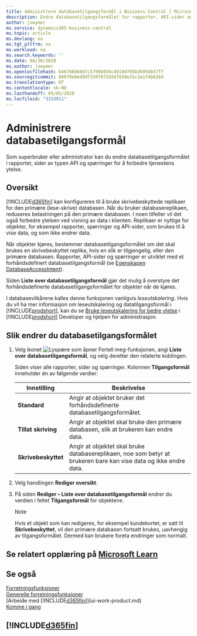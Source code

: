 ```yaml
---
title: Administrere databasetilgangsformål i Business Central | Microsoft Docs
description: Endre databasetilgangsformålet for rapporter, API-sider og spørringer.
author: jswymer
ms.service: dynamics365-business-central
ms.topic: article
ms.devlang: na
ms.tgt_pltfrm: na
ms.workload: na
ms.search.keywords: ''
ms.date: 04/30/2020
ms.author: jswymer
ms.openlocfilehash: b46786b60d7c5799b056c49188785bd595db57ff
ms.sourcegitcommit: 866f0e6ed9df3397072b9df838e31c3a1f4b626d
ms.translationtype: HT
ms.contentlocale: nb-NO
ms.lasthandoff: 05/05/2020
ms.locfileid: "3333911"
---
```

# <a name="managing-database-access-intent"></a>Administrere databasetilgangsformål 

Som superbruker eller administrator kan du endre databasetilgangsformålet i rapporter, sider av typen API og spørringer for å forbedre tjenestens ytelse.

## <a name="overview"></a>Oversikt

[!INCLUDE[d365fin](includes/d365fin_md.md)] kan konfigureres til å bruke skrivebeskyttede replikaer for den primære (lese-skrive) databasen. Når du bruker databasereplikaen, reduseres belastningen på den primære databasen. I noen tilfeller vil det også forbedre ytelsen ved visning av data i klienten. Replikaer er nyttige for objekter, for eksempel rapporter, spørringer og API-sider, som brukes til å vise data, og som ikke endrer data.

Når objekter kjøres, bestemmer databasetilgangsformålet om det skal brukes en skrivebeskyttet replika, hvis en slik er tilgjengelig, eller den primære databasen. Rapporter, API-sider og spørringer er utviklet med et forhåndsdefinert databasetilgangsformål (se [Egenskapen DatabaseAccessIntent](/dynamics365/business-central/dev-itpro/developer/properties/devenv-dataaccessintent-property)).

Siden **Liste over databasetilgangsformål** gjør det mulig å overstyre det forhåndsdefinerte databasetilgangsformålet for objekter når de kjøres.

I databasevilkårene kalles denne funksjonen vanligvis *leseutskalering*. Hvis du vil ha mer informasjon om leseutskalering og datatilgangsformål i [!INCLUDE[prodshort](includes/prodshort.md)], kan du se [Bruke leseutskalering for bedre ytelse](/dynamics365/business-central/dev-itpro/administration/database-read-scale-out-overview) i [!INCLUDE[prodshort](includes/prodshort.md)] Developer og hjelpen for administrasjon.

## <a name="to-change-the-database-access-intent"></a>Slik endrer du databasetilgangsformålet

1. Velg ikonet ![Lyspære som åpner Fortell meg-funksjonen](media/ui-search/search_small.png "Fortell hva du vil gjøre"), angi **Liste over databasetilgangsformål**, og velg deretter den relaterte koblingen.

    Siden viser alle rapporter, sider og spørringer. Kolonnen **Tilgangsformål** inneholder én av følgende verdier:

    |**Innstilling**|**Beskrivelse**|  
    |------------|-------------|  
    |**Standard**|Angir at objektet bruker det forhåndsdefinerte databasetilgangsformålet.|
    |**Tillat skriving**|Angir at objektet skal bruke den primære databasen, slik at brukeren kan endre data.|
    |**Skrivebeskyttet**|Angir at objektet skal bruke databasereplikaen, noe som betyr at brukeren bare kan vise data og ikke endre data.|

2. Velg handlingen **Rediger oversikt**.

3. På siden **Rediger – Liste over databasetilgangsformål** endrer du verdien i feltet **Tilgangsformål** for objektene.

    > [!NOTE]
    > Hvis et objekt som kan redigeres, for eksempel kundekortet, er satt til **Skrivebeskyttet**, vil den primære databasen fortsatt brukes, uavhengig av tilgangsformålet. Dermed kan brukere foreta endringer som normalt.

## <a name="see-related-training-at-microsoft-learn"></a>Se relatert opplæring på [Microsoft Learn](/learn/paths/deploy-configure-dynamics-365-business-central/)

## <a name="see-also"></a>Se også
[Forretningsfunksjoner](across-business-functionality.md)  
[Generelle forretningsfunksjoner](ui-across-business-areas.md)  
[Arbeide med [!INCLUDE[d365fin](includes/d365fin_md.md)]](ui-work-product.md)  
[Komme i gang](product-get-started.md)    

## [!INCLUDE[d365fin](includes/free_trial_md.md)]  
